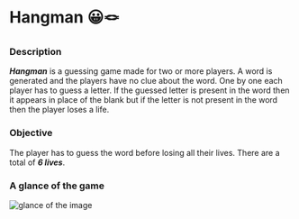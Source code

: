 # Hangman 😀🪢

### Description
***Hangman*** is a guessing game made for two or more players. A word is generated and the players have no clue about the word. One by one each player has to guess a letter. If the guessed letter is present in the word then it appears in place of the blank but if the letter is not present in the word then the player loses a life. 

### Objective
The player has to guess the word before losing all their lives. There are a total of ***6 lives***.

### A glance of the game
![glance of the image](https://user-images.githubusercontent.com/53508296/183737114-c431e7db-2729-4b14-bb2d-660ec621f3c0.png)


